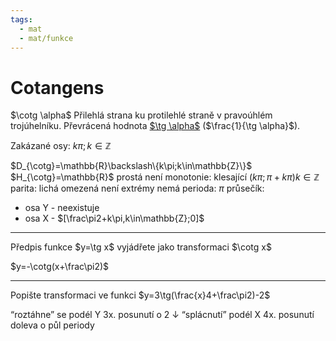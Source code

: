 ```yaml
---
tags:
  - mat
  - mat/funkce
---
```

# Cotangens
$\cotg \alpha$
Přilehlá strana ku protilehlé straně v pravoúhlém trojúhelníku.
Převrácená hodnota [$\tg \alpha$](./Tangens.md) ($\frac{1}{\tg \alpha}$).

Zakázané osy: $k\pi; k\in\mathbb{Z}$

$D_{\cotg}=\mathbb{R}\backslash\{k\pi;k\in\mathbb{Z}\}$
$H_{\cotg}=\mathbb{R}$
prostá není
monotonie: klesající $(k\pi;\pi+k\pi) k\in\mathbb{Z}$
parita: lichá
omezená není
extrémy nemá
perioda: $\pi$
průsečík:
- osa Y - neexistuje
- osa X - $[\frac\pi2+k\pi,k\in\mathbb{Z};0]$


---

Předpis funkce $y=\tg x$
vyjádřete jako transformaci $\cotg x$

$y=-\cotg(x+\frac\pi2)$

---

Popište transformaci ve funkci
$y=3\tg(\frac{x}4+\frac\pi2)-2$

“roztáhne” se podél Y 3x.
posunutí o 2 $\downarrow$
“splácnutí” podél X 4x.
posunutí doleva o půl periody

